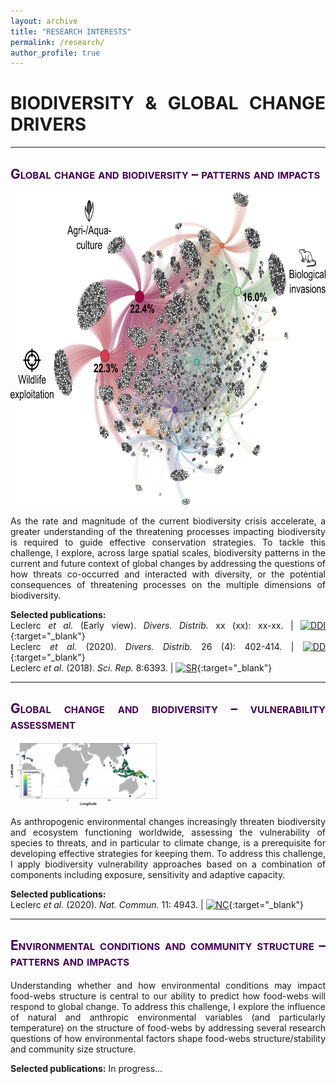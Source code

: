 ```yaml
---
layout: archive
title: "RESEARCH INTERESTS"
permalink: /research/
author_profile: true
---
```

<style> body {text-align: justify} </style> <!-- Justify text. -->

# **BIODIVERSITY & GLOBAL CHANGE DRIVERS**

------

## <span style="font-variant:small-caps;"><span style="color:#440154">**Global change and biodiversity – patterns and impacts**</span></span>

<img src="/images/gcbiodivpatternsimpacts_band.png"
    class="center"
    height="500">

As the rate and magnitude of the current biodiversity crisis accelerate, a greater understanding of the threatening processes impacting biodiversity is required to guide effective conservation strategies. To tackle this challenge, I explore, across large spatial scales, biodiversity patterns in the current and future context of global changes by addressing the questions of how threats co-occurred and interacted with diversity, or the potential consequences of threatening processes on the multiple dimensions of biodiversity.

**Selected publications:**  
Leclerc *et al.* (Early view). *Divers. Distrib.* xx (xx): xx-xx. $|$
[![DDI](https://img.shields.io/badge/DOI-10.1111/ddi.13441-21908C.svg)](https://onlinelibrary.wiley.com/doi/10.1111/ddi.13441){:target="_blank"}<br>
Leclerc *et al.* (2020). *Divers. Distrib.* 26 (4): 402-414. $|$ [![DD](https://img.shields.io/badge/DOI-10.1111/ddi.13024-21908C.svg)](https://doi.org/10.1111/ddi.13024){:target="_blank"}<br>
Leclerc *et al.* (2018). *Sci. Rep.* 8:6393. $|$ [![SR](https://img.shields.io/badge/DOI-10.1038/s41598--018--24733--0-21908C.svg)](https://doi.org/10.1038/s41598-018-24733-0){:target="_blank"}<br>

------

## <span style="font-variant:small-caps;"><span style="color:#440154">**Global change and biodiversity – vulnerability assessment**</span></span>

<img src="/images/gcbiodivvulnerability_band.png"
    class="center"
    height="100">

As anthropogenic environmental changes increasingly threaten biodiversity and ecosystem functioning worldwide, assessing the vulnerability of species to threats, and in particular to climate change, is a prerequisite for developing effective strategies for keeping them. To address this challenge, I apply biodiversity vulnerability approaches based on a combination of components including exposure, sensitivity and adaptive capacity.

**Selected publications:**  
Leclerc *et al.* (2020). *Nat. Commun.* 11: 4943. $|$ [![NC](https://img.shields.io/badge/DOI-10.1038/s41467--020--18740--x-21908C.svg)](https://doi.org/10.1038/s41467-020-18740-x){:target="_blank"}<br>

------

## <span style="font-variant:small-caps;"><span style="color:#440154">**Environmental conditions and community structure – patterns and impacts**</span></span>

Understanding whether and how environmental conditions may impact food-webs structure is central to our ability to predict how food-webs will respond to global change. To address this challenge, I explore the influence of natural and anthropic environmental variables (and particularly temperature) on the structure of food-webs by addressing several research questions of how environmental factors shape food-webs structure/stability and community size structure.

**Selected publications:**
In progress...
